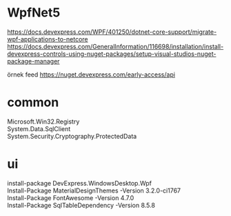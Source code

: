 # WpfNet5

https://docs.devexpress.com/WPF/401250/dotnet-core-support/migrate-wpf-applications-to-netcore  
https://docs.devexpress.com/GeneralInformation/116698/installation/install-devexpress-controls-using-nuget-packages/setup-visual-studios-nuget-package-manager

örnek feed
https://nuget.devexpress.com/early-access/api

# common
Microsoft.Win32.Registry  
System.Data.SqlClient  
System.Security.Cryptography.ProtectedData  

# ui
install-package DevExpress.WindowsDesktop.Wpf  
Install-Package MaterialDesignThemes -Version 3.2.0-ci1767  
Install-Package FontAwesome -Version 4.7.0  
Install-Package SqlTableDependency -Version 8.5.8
